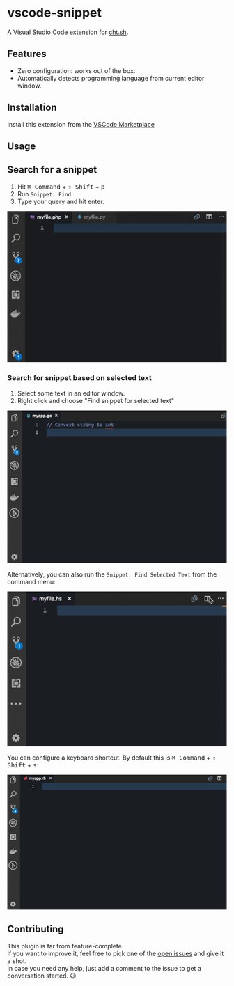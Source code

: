 # vscode-snippet

A Visual Studio Code extension for [cht.sh](https://cht.sh/).

## Features

* Zero configuration: works out of the box.
* Automatically detects programming language from current editor window.

## Installation

Install this extension from the [VSCode
Marketplace](https://marketplace.visualstudio.com/items?itemName=vscode-snippet.Snippet)

## Usage

## Search for a snippet

1. Hit <kbd>⌘ Command</kbd> + <kbd>⇧ Shift</kbd> + <kbd>p</kbd>
2. Run `Snippet: Find`.
3. Type your query and hit enter.

![Preview](/contrib/find.gif)

### Search for snippet based on selected text 


1. Select some text in an editor window.
2. Right click and choose "Find snippet for selected text"

![Preview](/contrib/findSelectedMenu.gif)

Alternatively, you can also run the `Snippet: Find Selected Text` from the
command menu:

![Preview](/contrib/findSelected.gif)

You can configure a keyboard shortcut. By default this is <kbd>⌘ Command</kbd> + <kbd>⇧ Shift</kbd> + <kbd>s</kbd>:

![Preview](/contrib/findSelectedShortcut.gif)

## Contributing

This plugin is far from feature-complete.  
If you want to improve it, feel free to pick one of the [open issues](https://github.com/mre/vscode-snippet/issues) and give it a shot.  
In case you need any help, just add a comment to the issue to get a conversation started. :smiley:

